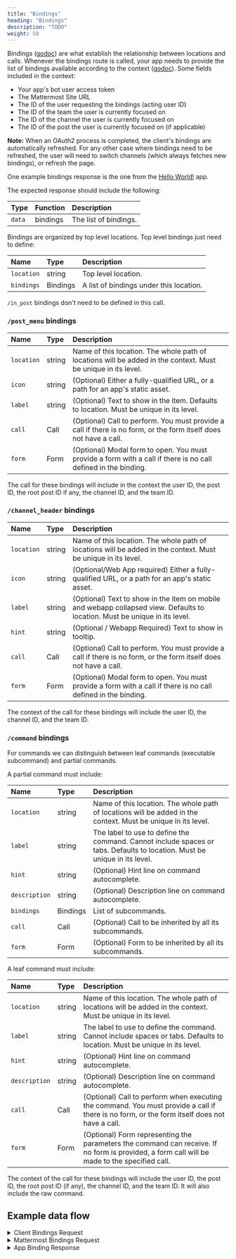 ```yaml
---
title: "Bindings"
heading: "Bindings"
description: "TODO"
weight: 50
---
```


Bindings ([godoc](https://pkg.go.dev/github.com/mattermost/mattermost-plugin-apps/apps#Binding)) are what establish the relationship between locations and calls. Whenever the bindings route is called, your app needs to provide the list of bindings available according to the context ([godoc](https://pkg.go.dev/github.com/mattermost/mattermost-plugin-apps/apps#Context)). Some fields included in the context:

- Your app's bot user access token
- The Mattermost Site URL
- The ID of the user requesting the bindings (acting user ID)
- The ID of the team the user is currently focused on
- The ID of the channel the user is currently focused on
- The ID of the post the user is currently focused on (if applicable)

**Note:** When an OAuth2 process is completed, the client's bindings are automatically refreshed. For any other case where bindings need to be refreshed, the user will need to switch channels (which always fetches new bindings), or refresh the page.

One example bindings response is the one from the [Hello World!](https://github.com/mattermost/mattermost-plugin-apps/blob/master/examples/go/hello-world/bindings.json) app.

The expected response should include the following:

| Type   | Function | Description           |
| :----- | :------- | :-------------------- |
| `data` | bindings | The list of bindings. |

Bindings are organized by top level locations. Top level bindings just need to define:

| Name       | Type     | Description                             |
| :--------- | :------- | :-------------------------------------- |
| `location` | string   | Top level location.                     |
| `bindings` | Bindings | A list of bindings under this location. |

`/in_post` bindings don't need to be defined in this call.

### `/post_menu` bindings

| Name       | Type   | Description                                                                                                       |
| :--------- | :----- | :---------------------------------------------------------------------------------------------------------------- |
| `location` | string | Name of this location. The whole path of locations will be added in the context. Must be unique in its level.     |
| `icon`     | string | (Optional) Either a fully-qualified URL, or a path for an app's static asset.                                     |
| `label`    | string | (Optional) Text to show in the item. Defaults to location. Must be unique in its level.                           |
| `call`     | Call   | (Optional) Call to perform. You must provide a call if there is no form, or the form itself does not have a call. |
| `form`     | Form   | (Optional) Modal form to open. You must provide a form with a call if there is no call defined in the binding.    |

The call for these bindings will include in the context the user ID, the post ID, the root post ID if any, the channel ID, and the team ID.

### `/channel_header` bindings

| Name       | Type   | Description                                                                                                                 |
| :--------- | :----- | :-------------------------------------------------------------------------------------------------------------------------- |
| `location` | string | Name of this location. The whole path of locations will be added in the context. Must be unique in its level.               |
| `icon`     | string | (Optional/Web App required) Either a fully-qualified URL, or a path for an app's static asset.                             |
| `label`    | string | (Optional) Text to show in the item on mobile and webapp collapsed view. Defaults to location. Must be unique in its level. |
| `hint`     | string | (Optional / Webapp Required) Text to show in tooltip.                                                                       |
| `call`     | Call   | (Optional) Call to perform. You must provide a call if there is no form, or the form itself does not have a call.           |
| `form`     | Form   | (Optional) Modal form to open. You must provide a form with a call if there is no call defined in the binding.              |

The context of the call for these bindings will include the user ID, the channel ID, and the team ID.

### `/command` bindings

For commands we can distinguish between leaf commands (executable subcommand) and partial commands.

A partial command must include:

| Name          | Type     | Description                                                                                                               |
| :------------ | :------- | :------------------------------------------------------------------------------------------------------------------------ |
| `location`    | string   | Name of this location. The whole path of locations will be added in the context. Must be unique in its level.             |
| `label`       | string   | The label to use to define the command. Cannot include spaces or tabs. Defaults to location. Must be unique in its level. |
| `hint`        | string   | (Optional) Hint line on command autocomplete.                                                                             |
| `description` | string   | (Optional) Description line on command autocomplete.                                                                      |
| `bindings`    | Bindings | List of subcommands.                                                                                                      |
| `call`        | Call     | (Optional) Call to be inherited by all its subcommands.                                                                   |
| `form`        | Form     | (Optional) Form to be inherited by all its subcommands.                                                                   |

A leaf command must include:

| Name          | Type   | Description                                                                                                                                  |
| :------------ | :----- | :------------------------------------------------------------------------------------------------------------------------------------------- |
| `location`    | string | Name of this location. The whole path of locations will be added in the context. Must be unique in its level.                                   |
| `label`       | string | The label to use to define the command. Cannot include spaces or tabs. Defaults to location. Must be unique in its level.                       |
| `hint`        | string | (Optional) Hint line on command autocomplete.                                                                                                   |
| `description` | string | (Optional) Description line on command autocomplete.                                                                                           |
| `call`        | Call   | (Optional) Call to perform when executing the command. You must provide a call if there is no form, or the form itself does not have a call. |                                                                                                    |
| `form`        | Form   | (Optional) Form representing the parameters the command can receive. If no form is provided, a form call will be made to the specified call. |

The context of the call for these bindings will include the user ID, the post ID, the root post ID (if any), the channel ID, and the team ID. It will also include the raw command.

## Example data flow

<details><summary>Client Bindings Request</summary>

`GET /plugins/com.mattermost.apps/api/v1/bindings?user_id=ws4o4macctyn5ko8uhkkxmgfur&channel_id=qphz13bzbf8c7j778tdnaw3huc&scope=webapp`

</details>

<details><summary>Mattermost Bindings Request</summary>

`POST /plugins/com.mattermost.apps/example/hello/bindings`

```json
{
    "path": "/bindings",
    "context": {
        "app_id": "helloworld",
        "bot_user_id": "i4wzxbk1hbbufq8rnecso96oxr",
        "acting_user_id": "81bqom3kjjbo7bcjcnzs6dc8uh",
        "user_id": "81bqom3kjjbo7bcjcnzs6dc8uh",
        "team_id": "",
        "channel_id": "ytqokpzzcinszf7ywrbdfitusw",
        "mattermost_site_url": "http://localhost:8065",
        "user_agent": "webapp",
        "bot_access_token": "gcn6r3ac178zbxwiw5pc38e8zc"
    }
}
```
</details>

<details><summary>App Binding Response</summary>

```json
{
    "type": "ok",
    "data": [
        {
            "location": "/channel_header",
            "bindings": [
                {
                    "location": "send-button",
                    "icon": "icon.png",
                    "label": "send hello message",
                    "call": {
                        "path": "/send-modal"
                    }
                }
            ]
        },
        {
            "location": "/post_menu",
            "bindings": [
                {
                    "location": "send-button",
                    "icon": "icon.png",
                    "label": "send hello message",
                    "call": {
                        "path": "/send",
                        "expand": {
                            "post": "all"
                        }
                    }
                }
            ]
        },
        {
            "location": "/command",
            "bindings": [
                {
                    "icon": "icon.png",
                    "description": "Hello World app",
                    "hint": "[send]",
                    "bindings": [
                        {
                            "location": "send",
                            "label": "send",
                            "call": {
                                "path": "/send-modal"
                            }
                        }
                    ]
                }
            ]
        }
    ]
}
```
</details>
